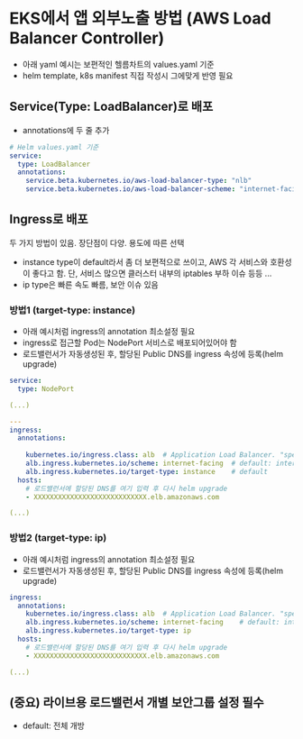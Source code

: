 # EKS에서 앱 외부노출 방법 (AWS Load Balancer Controller)

- 아래 yaml 예시는 보편적인 헬름차트의 values.yaml 기준
- helm template, k8s manifest 직접 작성시 그에맞게 반영 필요

## Service(Type: LoadBalancer)로 배포

- annotations에 두 줄 추가

```yaml
# Helm values.yaml 기준
service:
  type: LoadBalancer
  annotations: 
    service.beta.kubernetes.io/aws-load-balancer-type: "nlb"                # EKS
    service.beta.kubernetes.io/aws-load-balancer-scheme: "internet-facing"  # EKS  # default: internal(VPC)
```

## Ingress로 배포

두 가지 방법이 있음. 장단점이 다양. 용도에 따른 선택

- instance type이 default라서 좀 더 보편적으로 쓰이고, AWS 각 서비스와 호환성이 좋다고 함. 단, 서비스 많으면 클러스터 내부의 iptables 부하 이슈 등등 ...
- ip type은 빠른 속도 빠름, 보안 이슈 있음

### 방법1 (target-type: instance)

- 아래 예시처럼 ingress의 annotation 최소설정 필요
- ingress로 접근할 Pod는 NodePort 서비스로 배포되어있어야 함
- 로드밸런서가 자동생성된 후, 할당된 Public DNS를 ingress 속성에 등록(helm upgrade)

```yaml
service:
  type: NodePort

(...)

---
ingress:
  annotations: 
    
    kubernetes.io/ingress.class: alb  # Application Load Balancer. "spec.ingressClassName: alb" 불가
    alb.ingress.kubernetes.io/scheme: internet-facing  # default: internal
    alb.ingress.kubernetes.io/target-type: instance    # default
  hosts:
    # 로드밸런서에 할당된 DNS를 여기 입력 후 다시 helm upgrade
    - XXXXXXXXXXXXXXXXXXXXXXXXXXXX.elb.amazonaws.com  

(...)
```

### 방법2 (target-type: ip)

- 아래 예시처럼 ingress의 annotation 최소설정 필요
- 로드밸런서가 자동생성된 후, 할당된 Public DNS를 ingress 속성에 등록(helm upgrade)

```yaml
ingress:
  annotations:
    kubernetes.io/ingress.class: alb  # Application Load Balancer. "spec.ingressClassName: alb" 불가
    alb.ingress.kubernetes.io/scheme: internet-facing    # default: internal
    alb.ingress.kubernetes.io/target-type: ip            
  hosts:
    # 로드밸런서에 할당된 DNS를 여기 입력 후 다시 helm upgrade
    - XXXXXXXXXXXXXXXXXXXXXXXXXXXX.elb.amazonaws.com  

(...)
```

## (중요) 라이브용 로드밸런서 개별 보안그룹 설정 필수

  - default: 전체 개방